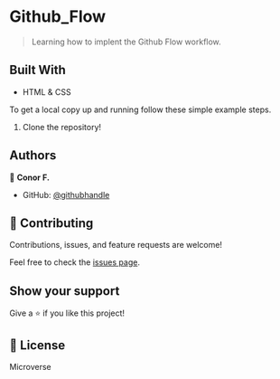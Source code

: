 # Github_Flow
> Learning how to implent the Github Flow workflow.


## Built With

- HTML & CSS




To get a local copy up and running follow these simple example steps.

1. Clone the repository!



## Authors

👤 **Conor F.**

- GitHub: [@githubhandle](https://github.com/Amtresu)


## 🤝 Contributing

Contributions, issues, and feature requests are welcome!

Feel free to check the [issues page](../../issues/).

## Show your support

Give a ⭐️ if you like this project!



## 📝 License

Microverse
